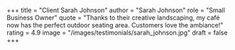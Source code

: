 +++
title = "Client Sarah Johnson"
author = "Sarah Johnson"
role = "Small Business Owner"
quote = "Thanks to their creative landscaping, my café now has the perfect outdoor seating area. Customers love the ambiance!"
rating = 4.9
image = "/images/testimonials/sarah_johnson.jpg"
draft = false
+++